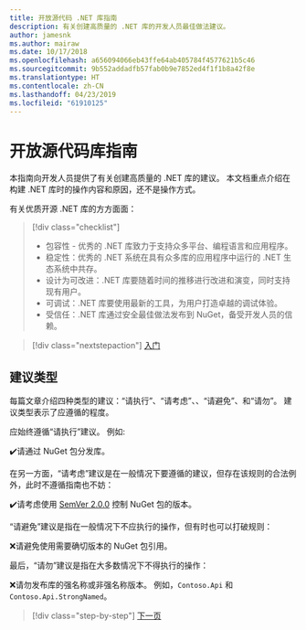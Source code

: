 ```yaml
---
title: 开放源代码 .NET 库指南
description: 有关创建高质量的 .NET 库的开发人员最佳做法建议。
author: jamesnk
ms.author: mairaw
ms.date: 10/17/2018
ms.openlocfilehash: a656094066eb43ffe64ab405784f4577621b5c46
ms.sourcegitcommit: 9b552addadfb57fab0b9e7852ed4f1f1b8a42f8e
ms.translationtype: HT
ms.contentlocale: zh-CN
ms.lasthandoff: 04/23/2019
ms.locfileid: "61910125"
---
```

# <a name="open-source-library-guidance"></a>开放源代码库指南

本指南向开发人员提供了有关创建高质量的 .NET 库的建议。 本文档重点介绍在构建 .NET 库时的操作内容和原因，还不是操作方式。

有关优质开源 .NET 库的方方面面：

> [!div class="checklist"]
> * 包容性 - 优秀的 .NET 库致力于支持众多平台、编程语言和应用程序。
> * 稳定性：优秀的 .NET 系统在具有众多库的应用程序中运行的 .NET 生态系统中共存。
> * 设计为可改进：.NET 库要随着时间的推移进行改进和演变，同时支持现有用户。
> * 可调试：.NET 库要使用最新的工具，为用户打造卓越的调试体验。
> * 受信任：.NET 库通过安全最佳做法发布到 NuGet，备受开发人员的信赖。

> [!div class="nextstepaction"]
> [入门](./get-started.md)

## <a name="types-of-recommendations"></a>建议类型

每篇文章介绍四种类型的建议：“请执行”、“请考虑”、、“请避免”、和“请勿”。 建议类型表示了应遵循的程度。

应始终遵循“请执行”建议。 例如:

✔️请通过 NuGet 包分发库。

在另一方面，“请考虑”建议是在一般情况下要遵循的建议，但存在该规则的合法例外，此时不遵循指南也不妨：

✔️请考虑使用 [SemVer 2.0.0](https://semver.org/) 控制 NuGet 包的版本。

“请避免”建议是指在一般情况下不应执行的操作，但有时也可以打破规则：

❌请避免使用需要确切版本的 NuGet 包引用。

最后，“请勿”建议是指在大多数情况下不得执行的操作：

❌请勿发布库的强名称或非强名称版本。 例如，`Contoso.Api` 和 `Contoso.Api.StrongNamed`。

>[!div class="step-by-step"]
>[下一页](get-started.md)